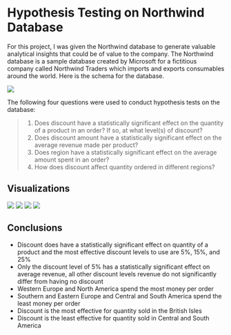 
# Hypothesis Testing on Northwind Database

For this project, I was given the Northwind database to generate valuable analytical insights that could be of value to the company. The Northwind database is a sample database created by Microsoft for a fictitious company called Northwind Traders which imports and exports consumables around the world. Here is the schema for the database.

<img src='https://raw.githubusercontent.com/learn-co-curriculum/dsc-mod-3-project/master/Northwind_ERD_updated.png'>

The following four questions were used to conduct hypothesis tests on the database:

> 1. Does discount have a statistically significant effect on the quantity of a product in an order? If so, at what level(s) of discount?
> 2. Does discount amount have a statistically significant effect on the average revenue made per product?
> 3. Does region have a statistically significant effect on the average amount spent in an order?
> 4. How does discount affect quantity ordered in different regions?

## Visualizations

<img src='https://i.imgur.com/OiyN6AS.png'>

<img src='https://i.imgur.com/5FMZ7EQ.png'>

<img src='https://i.imgur.com/pWlKPMC.png'>

<img src='https://i.imgur.com/OIyFL8G.png'>

## Conclusions

* Discount does have a statistically significant effect on quantity of a product and the most effective discount levels to use are 5%, 15%, and 25%
* Only the discount level of 5% has a statistically significant effect on average revenue, all other discount levels revenue do not significantly differ from having no discount
* Western Europe and North America spend the most money per order
* Southern and Eastern Europe and Central and South America spend the least money per order
* Discount is the most effective for quantity sold in the British Isles
* Discount is the least effective for quantity sold in Central and South America